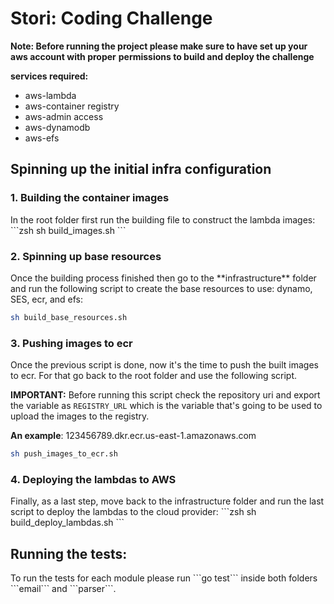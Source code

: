 
<h1>Stori: Coding Challenge</h1>

**Note: Before running the project please make sure to have set up your aws account with proper**
**permissions to build and deploy the challenge**

**services required:**
* aws-lambda
* aws-container registry
* aws-admin access
* aws-dynamodb
* aws-efs

<h2>Spinning up the initial infra configuration</h2>

<h3>1. Building the container images</h3>
In the root folder first run the building file to construct the lambda images:
```zsh
sh build_images.sh
```

<h3>2. Spinning up base resources</h3>
Once the building process finished then go to the **infrastructure** folder and
run the following script to create the base resources to use: dynamo, SES, ecr, and efs:

```zsh
sh build_base_resources.sh
```

<h3>3. Pushing images to ecr</h3>
Once the previous script is done, now it's the time to push the built images to ecr. For that go back to the root folder
and use the following script.

**IMPORTANT:**
Before running this script check the repository uri and export the variable as ``REGISTRY_URL`` which is the variable
that's going to be used to upload the images to the registry.

**An example**: 123456789.dkr.ecr.us-east-1.amazonaws.com

```zsh
sh push_images_to_ecr.sh
```

<h3>4. Deploying the lambdas to AWS</h3>
Finally, as a last step, move back to the infrastructure folder and run the last script to deploy the lambdas to the cloud provider:
```zsh
sh build_deploy_lambdas.sh
```

<h2>Running the tests:</h2>
To run the tests for each module please run ```go test``` inside both folders ```email```
and ```parser```.
